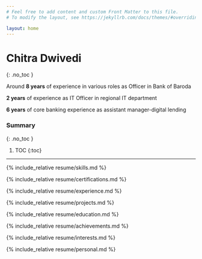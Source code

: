 ```yaml
---
# Feel free to add content and custom Front Matter to this file.
# To modify the layout, see https://jekyllrb.com/docs/themes/#overriding-theme-defaults

layout: home
---
```

<link rel="stylesheet" href="/assets/css/styles.css">

# Chitra Dwivedi
{: .no_toc }


Around **8 years** of experience in various roles as Officer in Bank of Baroda

**2 years** of experience as IT Officer in regional IT department

**6 years** of core banking experience as assistant manager-digital lending


### Summary
{: .no_toc }

1. TOC
{:toc}

---

{% include_relative resume/skills.md %}

{% include_relative resume/certifications.md %}

{% include_relative resume/experience.md %}

{% include_relative resume/projects.md %}

{% include_relative resume/education.md %}

{% include_relative resume/achievements.md %}

{% include_relative resume/interests.md %}

{% include_relative resume/personal.md %}
